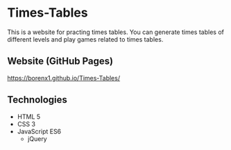 # Times-Tables
This is a website for practing times tables. You can generate times tables of different levels and play games related to times tables.

## Website (GitHub Pages)
https://borenx1.github.io/Times-Tables/

## Technologies
- HTML 5
- CSS 3
- JavaScript ES6
  - jQuery